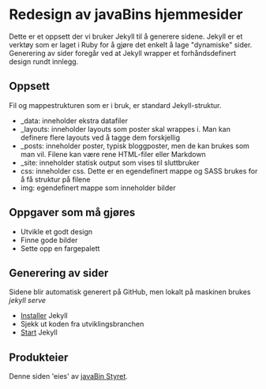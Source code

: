 # Redesign av javaBins hjemmesider
Dette er et oppsett der vi bruker Jekyll til å generere sidene. Jekyll er et verktøy som er laget i Ruby for å gjøre det 
enkelt å lage "dynamiske" sider. Generering av sider foregår ved at Jekyll wrapper et forhåndsdefinert design rundt innlegg.

## Oppsett
Fil og mappestrukturen som er i bruk, er standard Jekyll-struktur.
* _data: inneholder ekstra datafiler
* _layouts: inneholder layouts som poster skal wrappes i. Man kan definere flere layouts ved å tagge dem forskjellig
* _posts: inneholder poster, typisk bloggposter, men de kan brukes som man vil. Filene kan være rene HTML-filer eller Markdown
* _site: inneholder statisk output som vises til sluttbruker
* css: inneholder css. Dette er en egendefinert mappe og SASS brukes for å få struktur på filene
* img: egendefinert mappe som inneholder bilder

## Oppgaver som må gjøres
* Utvikle et godt design
* Finne gode bilder
* Sette opp en fargepalett

## Generering av sider
Sidene blir automatisk generert på GitHub, men lokalt på maskinen brukes
*jekyll serve*
* [Installer](http://jekyllrb.com/docs/installation/) Jekyll
* Sjekk ut koden fra utviklingsbranchen
* [Start](http://jekyllrb.com/docs/usage/) Jekyll

## Produkteier
Denne siden 'eies' av [javaBin Styret](mailto:styret@java.no).
